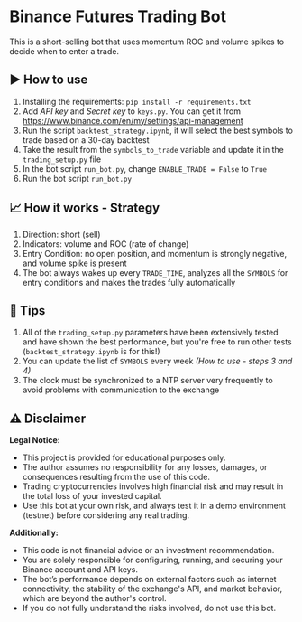 # Binance Futures Trading Bot
This is a short-selling bot that uses momentum ROC and volume spikes to decide when to enter a trade.

## ▶️ How to use
1. Installing the requirements: `pip install -r requirements.txt`
2. Add *API key* and *Secret key* to `keys.py`. You can get it from https://www.binance.com/en/my/settings/api-management
3. Run the script `backtest_strategy.ipynb`, it will select the best symbols to trade based on a 30-day backtest
4. Take the result from the `symbols_to_trade` variable and update it in the `trading_setup.py` file
5. In the bot script `run_bot.py`, change `ENABLE_TRADE = False` to `True`
6. Run the bot script `run_bot.py`


## 📈 How it works - Strategy
1. Direction: short (sell)
2. Indicators: volume and ROC (rate of change)
3. Entry Condition: no open position, and momentum is strongly negative, and volume spike is present
4. The bot always wakes up every `TRADE_TIME`, analyzes all the `SYMBOLS` for entry conditions and makes the trades fully automatically


## 📌 Tips
1. All of the `trading_setup.py` parameters have been extensively tested and have shown the best performance, but you're free to run other tests (`backtest_strategy.ipynb` is for this!)
2. You can update the list of `SYMBOLS` every week *(How to use - steps 3 and 4)*
3. The clock must be synchronized to a NTP server very frequently to avoid problems with communication to the exchange


## ⚠️ Disclaimer
**Legal Notice:**
- This project is provided for educational purposes only.
- The author assumes no responsibility for any losses, damages, or consequences resulting from the use of this code.
- Trading cryptocurrencies involves high financial risk and may result in the total loss of your invested capital.
- Use this bot at your own risk, and always test it in a demo environment (testnet) before considering any real trading.

**Additionally:**
- This code is not financial advice or an investment recommendation.
- You are solely responsible for configuring, running, and securing your Binance account and API keys.
- The bot’s performance depends on external factors such as internet connectivity, the stability of the exchange's API, and market behavior, which are beyond the author's control.
- If you do not fully understand the risks involved, do not use this bot.